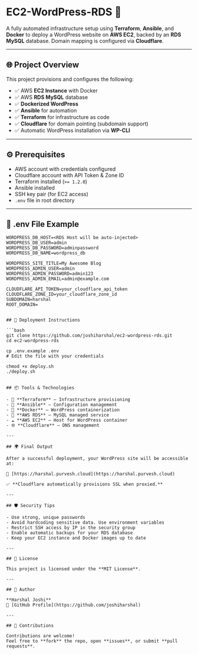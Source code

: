 # EC2-WordPress-RDS 🚀

A fully automated infrastructure setup using **Terraform**, **Ansible**, and **Docker** to deploy a WordPress website on **AWS EC2**, backed by an **RDS MySQL** database. Domain mapping is configured via **Cloudflare**.

---

## 🌐 Project Overview

This project provisions and configures the following:

- ✅ AWS **EC2 Instance** with Docker
- ✅ AWS **RDS MySQL** database
- ✅ **Dockerized WordPress**
- ✅ **Ansible** for automation
- ✅ **Terraform** for infrastructure as code
- ✅ **Cloudflare** for domain pointing (subdomain support)
- ✅ Automatic WordPress installation via **WP-CLI**

---

## ⚙️ Prerequisites

- AWS account with credentials configured
- Cloudflare account with API Token & Zone ID
- Terraform installed (`>= 1.2.0`)
- Ansible installed
- SSH key pair (for EC2 access)
- `.env` file in root directory

---

## 🔐 .env File Example

```env
WORDPRESS_DB_HOST=<RDS Host will be auto-injected>
WORDPRESS_DB_USER=admin
WORDPRESS_DB_PASSWORD=adminpassword
WORDPRESS_DB_NAME=wordpress_db

WORDPRESS_SITE_TITLE=My Awesome Blog
WORDPRESS_ADMIN_USER=admin
WORDPRESS_ADMIN_PASSWORD=admin123
WORDPRESS_ADMIN_EMAIL=admin@example.com

CLOUDFLARE_API_TOKEN=your_cloudflare_api_token
CLOUDFLARE_ZONE_ID=your_cloudflare_zone_id
SUBDOMAIN=harshal
ROOT_DOMAIN= 


## 🚀 Deployment Instructions

```bash
git clone https://github.com/joshiharshal/ec2-wordpress-rds.git
cd ec2-wordpress-rds

cp .env.example .env
# Edit the file with your credentials

chmod +x deploy.sh
./deploy.sh


## 📦 Tools & Technologies

- 🧱 **Terraform** – Infrastructure provisioning  
- 🤖 **Ansible** – Configuration management  
- 🐳 **Docker** – WordPress containerization  
- 💾 **AWS RDS** – MySQL managed service  
- ☁️ **AWS EC2** – Host for WordPress container  
- 🌐 **Cloudflare** – DNS management  

---

## 🌍 Final Output

After a successful deployment, your WordPress site will be accessible at:

📌 [https://harshal.purvesh.cloud](https://harshal.purvesh.cloud)

✅ **Cloudflare automatically provisions SSL when proxied.**

---

## 🛡️ Security Tips

- Use strong, unique passwords  
- Avoid hardcoding sensitive data. Use environment variables  
- Restrict SSH access by IP in the security group  
- Enable automatic backups for your RDS database  
- Keep your EC2 instance and Docker images up to date  

---

## 📜 License

This project is licensed under the **MIT License**.

---

## 👤 Author

**Harshal Joshi**  
📂 [GitHub Profile](https://github.com/joshiharshal)

---

## 🤝 Contributions

Contributions are welcome!  
Feel free to **fork** the repo, open **issues**, or submit **pull requests**.
